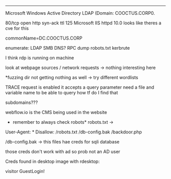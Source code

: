___


Microsoft Windows Active Directory LDAP (Domain: COOCTUS.CORP0.


80/tcp    open  http          syn-ack ttl 125 Microsoft IIS httpd 10.0
looks like theres a cve for this


commonName=DC.COOCTUS.CORP


enumerate:
LDAP
SMB
DNS?
RPC dump
robots.txt
kerbrute

I think rdp is running on machine

look at webpage sources / network requests  -> nothing interesting here



*fuzzing dir not getting nothing as well -> try different wordlists 


TRACE request is enabled it accepts a query parameter 
need a file and variable name to be able to query how tf do I find that



subdomains???


webflow.io is the CMS being used in the website

* remember to always check robots*
robots.txt -> 

User-Agent: *
Disallow:
/robots.txt
/db-config.bak
/backdoor.php



/db-config.bak -> this files hae creds for sqli database

those creds don't work with ad so prob not an AD user



Creds found in desktop image with rdesktop:

visitor
GuestLogin!


